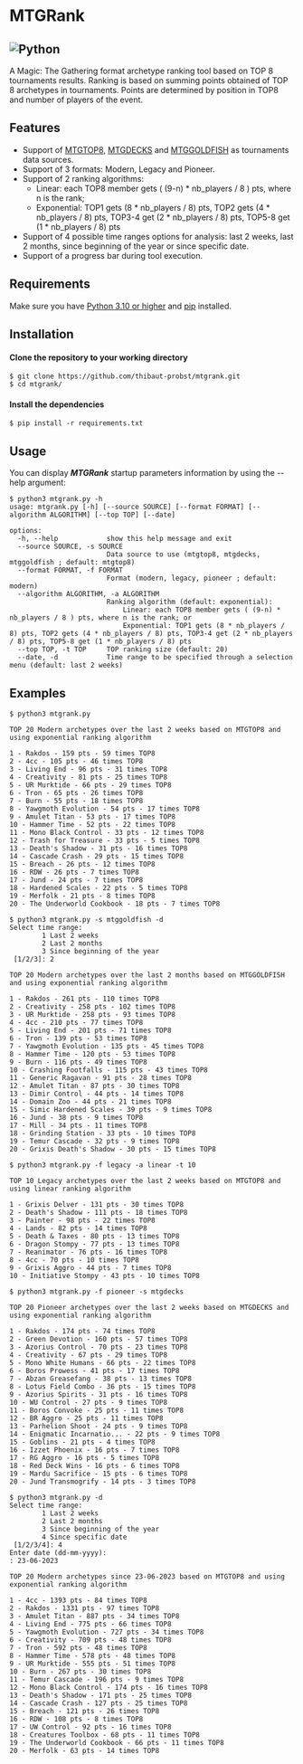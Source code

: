 # MTGRank
![Python](https://img.shields.io/badge/python-3.10%20%7C%203.11-blue)  
---  
A Magic: The Gathering format archetype ranking tool based on TOP 8 tournaments results. Ranking is based on summing points obtained of TOP 8 archetypes in tournaments. Points are determined by position in TOP8 and number of players of the event.

## Features

* Support of [MTGTOP8](https://mtgtop8.com), [MTGDECKS](https://mtgdecks.net) and [MTGGOLDFISH](https://www.mtggoldfish.com) as tournaments data sources.
* Support of 3 formats: Modern, Legacy and Pioneer.
* Support of 2 ranking algorithms:
    * Linear: each TOP8 member gets ( (9-n) * nb_players / 8 ) pts, where n is the rank;
    * Exponential: TOP1 gets (8 * nb_players / 8) pts, TOP2 gets (4 * nb_players / 8) pts, TOP3-4 get (2 * nb_players / 8) pts, TOP5-8 get (1 * nb_players / 8) pts
* Support of 4 possible time ranges options for analysis: last 2 weeks, last 2 months, since beginning of the year or since specific date.
* Support of a progress bar during tool execution.

## Requirements

Make sure you have [Python 3.10 or higher](https://www.python.org/downloads/) and [pip](https://packaging.python.org/en/latest/tutorials/installing-packages/) installed.  

## Installation 

#### Clone the repository to your working directory 
```
$ git clone https://github.com/thibaut-probst/mtgrank.git
$ cd mtgrank/
```
#### Install the dependencies
```
$ pip install -r requirements.txt
```

## Usage 

You can display ***MTGRank*** startup parameters information by using the --help argument: 

```
$ python3 mtgrank.py -h
usage: mtgrank.py [-h] [--source SOURCE] [--format FORMAT] [--algorithm ALGORITHM] [--top TOP] [--date]

options:
  -h, --help            show this help message and exit
  --source SOURCE, -s SOURCE
                        Data source to use (mtgtop8, mtgdecks, mtggoldfish ; default: mtgtop8)
  --format FORMAT, -f FORMAT
                        Format (modern, legacy, pioneer ; default: modern)
  --algorithm ALGORITHM, -a ALGORITHM
                        Ranking algorithm (default: exponential):
                            Linear: each TOP8 member gets ( (9-n) * nb_players / 8 ) pts, where n is the rank; or
                            Exponential: TOP1 gets (8 * nb_players / 8) pts, TOP2 gets (4 * nb_players / 8) pts, TOP3-4 get (2 * nb_players / 8) pts, TOP5-8 get (1 * nb_players / 8) pts
  --top TOP, -t TOP     TOP ranking size (default: 20)
  --date, -d            Time range to be specified through a selection menu (default: last 2 weeks)
```

## Examples
```
$ python3 mtgrank.py 

TOP 20 Modern archetypes over the last 2 weeks based on MTGTOP8 and using exponential ranking algorithm

1 - Rakdos - 159 pts - 59 times TOP8
2 - 4cc - 105 pts - 46 times TOP8
3 - Living End - 96 pts - 31 times TOP8
4 - Creativity - 81 pts - 25 times TOP8
5 - UR Murktide - 66 pts - 29 times TOP8
6 - Tron - 65 pts - 26 times TOP8
7 - Burn - 55 pts - 18 times TOP8
8 - Yawgmoth Evolution - 54 pts - 17 times TOP8
9 - Amulet Titan - 53 pts - 17 times TOP8
10 - Hammer Time - 52 pts - 22 times TOP8
11 - Mono Black Control - 33 pts - 12 times TOP8
12 - Trash for Treasure - 33 pts - 5 times TOP8
13 - Death's Shadow - 31 pts - 16 times TOP8
14 - Cascade Crash - 29 pts - 15 times TOP8
15 - Breach - 26 pts - 12 times TOP8
16 - RDW - 26 pts - 7 times TOP8
17 - Jund - 24 pts - 7 times TOP8
18 - Hardened Scales - 22 pts - 5 times TOP8
19 - Merfolk - 21 pts - 8 times TOP8
20 - The Underworld Cookbook - 18 pts - 7 times TOP8 
```
```
$ python3 mtgrank.py -s mtggoldfish -d
Select time range:
        1 Last 2 weeks
        2 Last 2 months
        3 Since beginning of the year
 [1/2/3]: 2

TOP 20 Modern archetypes over the last 2 months based on MTGGOLDFISH and using exponential ranking algorithm

1 - Rakdos - 261 pts - 110 times TOP8
2 - Creativity - 258 pts - 102 times TOP8
3 - UR Murktide - 258 pts - 93 times TOP8
4 - 4cc - 210 pts - 77 times TOP8
5 - Living End - 201 pts - 71 times TOP8
6 - Tron - 139 pts - 53 times TOP8
7 - Yawgmoth Evolution - 135 pts - 45 times TOP8
8 - Hammer Time - 120 pts - 53 times TOP8
9 - Burn - 116 pts - 49 times TOP8
10 - Crashing Footfalls - 115 pts - 43 times TOP8
11 - Generic Ragavan - 91 pts - 28 times TOP8
12 - Amulet Titan - 87 pts - 30 times TOP8
13 - Dimir Control - 44 pts - 14 times TOP8
14 - Domain Zoo - 44 pts - 21 times TOP8
15 - Simic Hardened Scales - 39 pts - 9 times TOP8
16 - Jund - 38 pts - 9 times TOP8
17 - Mill - 34 pts - 11 times TOP8
18 - Grinding Station - 33 pts - 10 times TOP8
19 - Temur Cascade - 32 pts - 9 times TOP8
20 - Grixis Death's Shadow - 30 pts - 15 times TOP8
```
```
$ python3 mtgrank.py -f legacy -a linear -t 10

TOP 10 Legacy archetypes over the last 2 weeks based on MTGTOP8 and using linear ranking algorithm

1 - Grixis Delver - 131 pts - 30 times TOP8
2 - Death's Shadow - 111 pts - 18 times TOP8
3 - Painter - 98 pts - 22 times TOP8
4 - Lands - 82 pts - 14 times TOP8
5 - Death & Taxes - 80 pts - 13 times TOP8
6 - Dragon Stompy - 77 pts - 13 times TOP8
7 - Reanimator - 76 pts - 16 times TOP8
8 - 4cc - 70 pts - 10 times TOP8
9 - Grixis Aggro - 44 pts - 7 times TOP8
10 - Initiative Stompy - 43 pts - 10 times TOP8
```
```
$ python3 mtgrank.py -f pioneer -s mtgdecks

TOP 20 Pioneer archetypes over the last 2 weeks based on MTGDECKS and using exponential ranking algorithm

1 - Rakdos - 174 pts - 74 times TOP8
2 - Green Devotion - 160 pts - 57 times TOP8
3 - Azorius Control - 70 pts - 23 times TOP8
4 - Creativity - 67 pts - 29 times TOP8
5 - Mono White Humans - 66 pts - 22 times TOP8
6 - Boros Prowess - 41 pts - 17 times TOP8
7 - Abzan Greasefang - 38 pts - 13 times TOP8
8 - Lotus Field Combo - 36 pts - 15 times TOP8
9 - Azorius Spirits - 31 pts - 16 times TOP8
10 - WU Control - 27 pts - 9 times TOP8
11 - Boros Convoke - 25 pts - 11 times TOP8
12 - BR Aggro - 25 pts - 11 times TOP8
13 - Parhelion Shoot - 24 pts - 9 times TOP8
14 - Enigmatic Incarnatio... - 22 pts - 9 times TOP8
15 - Goblins - 21 pts - 4 times TOP8
16 - Izzet Phoenix - 16 pts - 7 times TOP8
17 - RG Aggro - 16 pts - 5 times TOP8
18 - Red Deck Wins - 16 pts - 6 times TOP8
19 - Mardu Sacrifice - 15 pts - 6 times TOP8
20 - Jund Transmogrify - 14 pts - 3 times TOP8
```
```
$ python3 mtgrank.py -d 
Select time range:
        1 Last 2 weeks
        2 Last 2 months
        3 Since beginning of the year
        4 Since specific date
 [1/2/3/4]: 4
Enter date (dd-mm-yyyy):
: 23-06-2023

TOP 20 Modern archetypes since 23-06-2023 based on MTGTOP8 and using exponential ranking algorithm

1 - 4cc - 1393 pts - 84 times TOP8
2 - Rakdos - 1331 pts - 97 times TOP8
3 - Amulet Titan - 887 pts - 34 times TOP8
4 - Living End - 775 pts - 66 times TOP8
5 - Yawgmoth Evolution - 727 pts - 34 times TOP8
6 - Creativity - 709 pts - 48 times TOP8
7 - Tron - 592 pts - 48 times TOP8
8 - Hammer Time - 578 pts - 48 times TOP8
9 - UR Murktide - 555 pts - 51 times TOP8
10 - Burn - 267 pts - 30 times TOP8
11 - Temur Cascade - 196 pts - 9 times TOP8
12 - Mono Black Control - 174 pts - 16 times TOP8
13 - Death's Shadow - 171 pts - 25 times TOP8
14 - Cascade Crash - 127 pts - 25 times TOP8
15 - Breach - 121 pts - 26 times TOP8
16 - RDW - 108 pts - 8 times TOP8
17 - UW Control - 92 pts - 16 times TOP8
18 - Creatures Toolbox - 68 pts - 11 times TOP8
19 - The Underworld Cookbook - 66 pts - 11 times TOP8
20 - Merfolk - 63 pts - 14 times TOP8
```